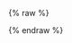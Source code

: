---
---

{% raw %}
<div id="autocomplete"></div>
<!--
<div id="search-box" class="ais-SearchBox"></div>
-->
<div id="hits" class="rows-4"></div>

<script>
const client = new MisoClient();

autocomplete({
  container: '#autocomplete',
  initialState: {
    query: '',
  },
  onSubmit: ({ state }) => {
    const { query } = state;
    setInstantSearchQueryState(query);
  },
  onReset: () => {
    setInstantSearchQueryState();
  },
  getSources: ({ query }) => {
    // this is triggered on every user input
    return [{
      getItems: () => getAlgoliaResults({
        searchClient: client.algoliaClient({ autocomplete: true }),
        queries: [{
          query: query,
          params: {
            hitsPerPage: 5,
            attributesToHighlight: ['title'],
          },
        }],
      }),
      templates: {
        item: ({ item, components, html }) => html`
          <div class="aa-ItemWrapper">
            <div class="aa-ItemContent">
              <div class="aa-ItemContentBody">
                <div class="aa-ItemContentTitle">
                  ${components.Highlight({
                    hit: item,
                    attribute: 'title',
                  })}
                </div>
              </div>
            </div>
          </div>
        `
      }
    }];
  },
});

</script>
{% endraw %}
